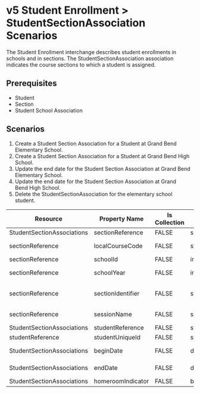 # v5 Student Enrollment > StudentSectionAssociation Scenarios

The Student Enrollment interchange describes student enrollments in schools and
in sections. The StudentSectionAssociation association indicates the course
sections to which a student is assigned.

## Prerequisites

* Student
* Section
* Student School Association

## Scenarios

1. Create a Student Section Association for a Student at Grand Bend Elementary
   School.
2. Create a Student Section Association for a Student at Grand Bend High School.
3. Update the end date for the Student Section Association at Grand Bend
   Elementary School.
4. Update the end date for the Student Section Association at Grand Bend High
   School.
5. Delete the StudentSectionAssociation for the elementary school student.

| Resource                   | Property Name     | Is Collection | Data Type        | Required / Optional | Scenario 1: POST                               | Scenario 2: POST                              | Scenario 3: PUT                                | Scenario 4: PUT                               |
| -------------------------- | ----------------- | ------------- | ---------------- | ------------------- | ---------------------------------------------- | --------------------------------------------- | ---------------------------------------------- | --------------------------------------------- |
| StudentSectionAssociations | sectionReference  | FALSE         | sectionReference | REQUIRED            |                                                |                                               |                                                |                                               |
| sectionReference           | localCourseCode   | FALSE         | string           | REQUIRED            | ["ELA-01" if possible \| system value]         | ["ALG-2" if possible \| system value]         | ["ELA-01" if possible \| system value]         | ["ALG-2" if possible \| system value]         |
| sectionReference           | schoolId          | FALSE         | integer          | REQUIRED            | 255901107                                      | 255901001                                     | 255901107                                      | 255901001                                     |
| sectionReference           | schoolYear        | FALSE         | integer          | REQUIRED            | [Current School Year]                          | [Current School Year]                         | [Current School Year]                          | [Current School Year]                         |
| sectionReference           | sectionIdentifier | FALSE         | string           | REQUIRED            | ["ELA012017RM555" if possible \| system value] | ["ALG12017RM901" if possible \| system value] | ["ELA012017RM555" if possible \| system value] | ["ALG12017RM901" if possible \| system value] |
| sectionReference           | sessionName       | FALSE         | string           | REQUIRED            | 2016-2017 Fall Semester                        | 2016-2017 Fall Semester                       | 2016-2017 Fall Semester                        | 2016-2017 Fall Semester                       |
| StudentSectionAssociations | studentReference  | FALSE         | studentReference | REQUIRED            |                                                |                                               |                                                |                                               |
| studentReference           | studentUniqueId   | FALSE         | string           | REQUIRED            | 111111                                         | 222222                                        | 111111                                         | 222222                                        |
| StudentSectionAssociations | beginDate         | FALSE         | date             | REQUIRED            | 09/01/  [Current School Year]                  | 08/31/  [Current School Year]                 | 09/01/  [Current School Year]                  | 08/31/  [Current School Year]                 |
| StudentSectionAssociations | endDate           | FALSE         | date             | REQUIRED            | 12/16/  [Current School Year]                  | 12/16/  [Current School Year]                 | **12/10/**  **[Current School Year]**          | **12/10/**  **[Current School Year]**         |
| StudentSectionAssociations | homeroomIndicator | FALSE         | boolean          | CONDITIONAL         | False                                          | True                                          | False                                          | True                                          |
